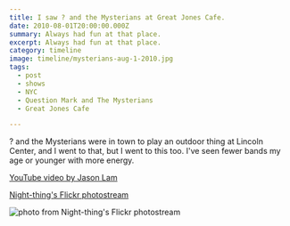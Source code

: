 ```yaml
---
title: I saw ? and the Mysterians at Great Jones Cafe.
date: 2010-08-01T20:00:00.000Z
summary: Always had fun at that place.
excerpt: Always had fun at that place.
category: timeline
image: timeline/mysterians-aug-1-2010.jpg
tags:
  - post 
  - shows
  - NYC
  - Question Mark and The Mysterians
  - Great Jones Cafe

---
```


? and the Mysterians were in town to play an outdoor thing at Lincoln Center, and I went to that, but I went to this too. I've seen fewer bands my age or younger with more energy.

[YouTube video by Jason Lam](https://www.youtube.com/watch?v=MOqYycT0wvc)

[Night-thing's Flickr photostream](https://www.flickr.com/photos/80327698@N00/4882106531/in/photostream/)

![photo from Night-thing's Flickr photostream](/static/img/timeline/mysterians-aug-1-2010.jpg "photo from Night-thing's Flickr photostream")